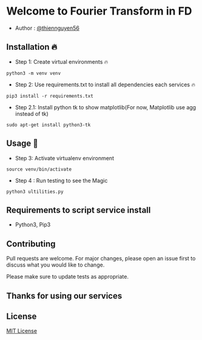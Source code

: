 # Welcome to Fourier Transform in FD

- Author : [@thiennguyen56](https://github.com/thiennguyen56)

## Installation 🔥
- Step 1: Create virtual environments 🔥

`python3 -m venv venv`

- Step 2: Use requirements.txt to install all dependencies each services 🔥

`pip3 install -r requirements.txt`

- Step 2.1: Install python tk to show matplotlib(For now, Matplotlib use agg instead of tk)

`sudo apt-get install python3-tk`

## Usage 🚀
- Step 3: Activate virtualenv environment

`source venv/bin/activate`

- Step 4 : Run testing to see the Magic

`python3 ultilities.py`


## Requirements to script service install
- Python3, Pip3

## Contributing
Pull requests are welcome. For major changes, please open an issue first to discuss what you would like to change.

Please make sure to update tests as appropriate.

## Thanks for using our services

## License
[MIT License](https://choosealicense.com/licenses/mit/)
